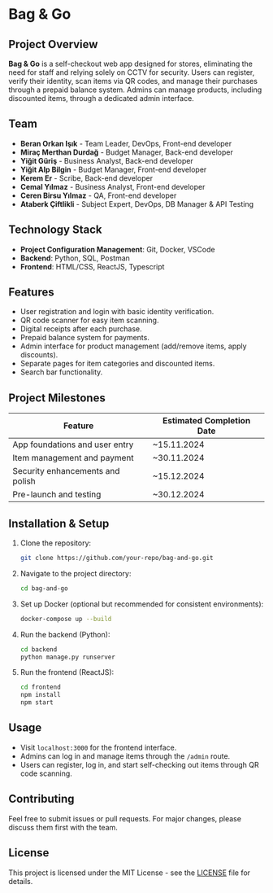 # Bag & Go

## Project Overview
**Bag & Go** is a self-checkout web app designed for stores, eliminating the need for staff and relying solely on CCTV for security. Users can register, verify their identity, scan items via QR codes, and manage their purchases through a prepaid balance system. Admins can manage products, including discounted items, through a dedicated admin interface.

## Team
- **Beran Orkan Işık** - Team Leader, DevOps, Front-end developer
- **Miraç Merthan Durdağ** - Budget Manager, Back-end developer
- **Yiğit Güriş** - Business Analyst, Back-end developer
- **Yiğit Alp Bilgin** - Budget Manager, Front-end developer
- **Kerem Er** - Scribe, Back-end developer
- **Cemal Yılmaz** - Business Analyst, Front-end developer
- **Ceren Birsu Yılmaz** - QA, Front-end developer
- **Ataberk Çiftlikli** - Subject Expert, DevOps, DB Manager & API Testing

## Technology Stack
- **Project Configuration Management**: Git, Docker, VSCode
- **Backend**: Python, SQL, Postman
- **Frontend**: HTML/CSS, ReactJS, Typescript

## Features
- User registration and login with basic identity verification.
- QR code scanner for easy item scanning.
- Digital receipts after each purchase.
- Prepaid balance system for payments.
- Admin interface for product management (add/remove items, apply discounts).
- Separate pages for item categories and discounted items.
- Search bar functionality.

## Project Milestones
| Feature                          | Estimated Completion Date |
|-----------------------------------|---------------------------|
| App foundations and user entry    | ~15.11.2024               |
| Item management and payment       | ~30.11.2024               |
| Security enhancements and polish  | ~15.12.2024               |
| Pre-launch and testing            | ~30.12.2024               |

## Installation & Setup
1. Clone the repository:
    ```bash
    git clone https://github.com/your-repo/bag-and-go.git
    ```
2. Navigate to the project directory:
    ```bash
    cd bag-and-go
    ```
3. Set up Docker (optional but recommended for consistent environments):
    ```bash
    docker-compose up --build
    ```
4. Run the backend (Python):
    ```bash
    cd backend
    python manage.py runserver
    ```
5. Run the frontend (ReactJS):
    ```bash
    cd frontend
    npm install
    npm start
    ```

## Usage
- Visit `localhost:3000` for the frontend interface.
- Admins can log in and manage items through the `/admin` route.
- Users can register, log in, and start self-checking out items through QR code scanning.

## Contributing
Feel free to submit issues or pull requests. For major changes, please discuss them first with the team.

## License
This project is licensed under the MIT License - see the [LICENSE](LICENSE) file for details.

